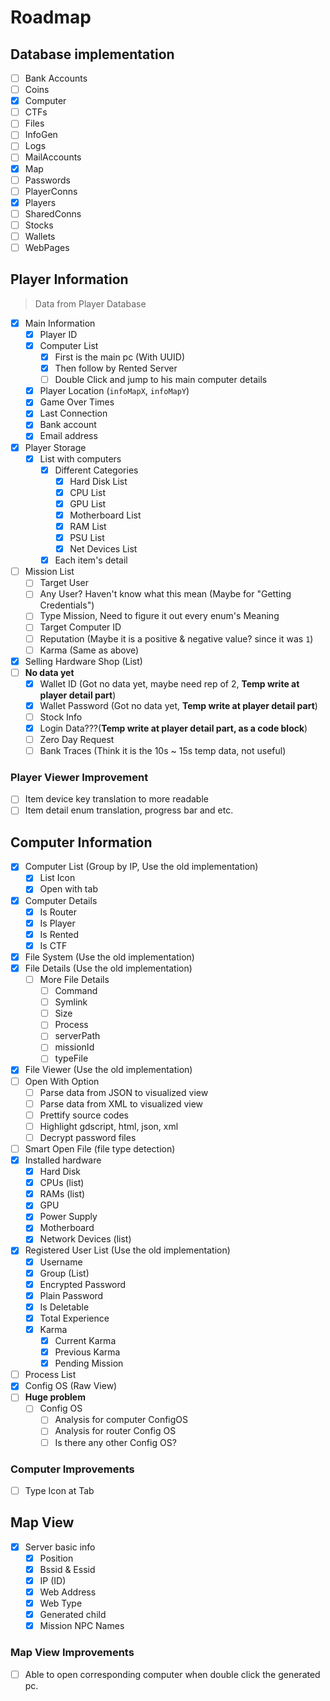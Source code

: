 # Roadmap

## Database implementation

- [ ] Bank Accounts
- [ ] Coins
- [x] Computer
- [ ] CTFs
- [ ] Files
- [ ] InfoGen
- [ ] Logs
- [ ] MailAccounts
- [x] Map
- [ ] Passwords
- [ ] PlayerConns
- [x] Players
- [ ] SharedConns
- [ ] Stocks
- [ ] Wallets
- [ ] WebPages

## Player Information

> Data from Player Database

- [x] Main Information
  - [x] Player ID
  - [x] Computer List
    - [x] First is the main pc (With UUID)
    - [x] Then follow by Rented Server
    - [ ] Double Click and jump to his main computer details
  - [x] Player Location (`infoMapX`, `infoMapY`)
  - [x] Game Over Times
  - [x] Last Connection
  - [x] Bank account
  - [x] Email address
- [x] Player Storage
  - [x] List with computers
    - [x] Different Categories
      - [x] Hard Disk List
      - [x] CPU List
      - [x] GPU List
      - [x] Motherboard List
      - [x] RAM List
      - [x] PSU List
      - [x] Net Devices List
    - [x] Each item's detail
- [ ] Mission List
  - [ ] Target User
  - [ ] Any User? Haven't know what this mean (Maybe for "Getting Credentials")
  - [ ] Type Mission, Need to figure it out every enum's Meaning
  - [ ] Target Computer ID
  - [ ] Reputation (Maybe it is a positive & negative value? since it was `1`)
  - [ ] Karma (Same as above)
- [x] Selling Hardware Shop (List)
- [ ] **No data yet**
  - [x] Wallet ID (Got no data yet, maybe need rep of 2, **Temp write at player detail part**)
  - [x] Wallet Password (Got no data yet, **Temp write at player detail part**)
  - [ ] Stock Info
  - [x] Login Data???(**Temp write at player detail part, as a code block**)
  - [ ] Zero Day Request
  - [ ] Bank Traces (Think it is the 10s ~ 15s temp data, not useful)

### Player Viewer Improvement

- [ ] Item device key translation to more readable
- [ ] Item detail enum translation, progress bar and etc.

## Computer Information

- [x] Computer List (Group by IP, Use the old implementation)
  - [x] List Icon
  - [x] Open with tab
- [x] Computer Details
  - [x] Is Router
  - [x] Is Player
  - [x] Is Rented
  - [x] Is CTF
- [x] File System (Use the old implementation)
- [x] File Details (Use the old implementation)
  - [ ] More File Details
    - [ ] Command
    - [ ] Symlink
    - [ ] Size
    - [ ] Process
    - [ ] serverPath
    - [ ] missionId
    - [ ] typeFile
- [x] File Viewer (Use the old implementation)
- [ ] Open With Option
  - [ ] Parse data from JSON to visualized view
  - [ ] Parse data from XML to visualized view
  - [ ] Prettify source codes
  - [ ] Highlight gdscript, html, json, xml
  - [ ] Decrypt password files
- [ ] Smart Open File (file type detection)
- [x] Installed hardware
  - [x] Hard Disk
  - [x] CPUs (list)
  - [x] RAMs (list)
  - [x] GPU
  - [x] Power Supply
  - [x] Motherboard
  - [x] Network Devices (list)
- [x] Registered User List (Use the old implementation)
  - [x] Username
  - [x] Group (List)
  - [x] Encrypted Password
  - [x] Plain Password
  - [x] Is Deletable
  - [x] Total Experience
  - [x] Karma
    - [x] Current Karma
    - [x] Previous Karma
    - [x] Pending Mission
- [ ] Process List
- [x] Config OS (Raw View)
- [ ] **Huge problem**
  - [ ] Config OS
    - [ ] Analysis for computer ConfigOS
    - [ ] Analysis for router Config OS
    - [ ] Is there any other Config OS?

### Computer Improvements

- [ ] Type Icon at Tab

## Map View

- [x] Server basic info
  - [x] Position
  - [x] Bssid & Essid
  - [x] IP (ID)
  - [x] Web Address
  - [x] Web Type
  - [x] Generated child
  - [x] Mission NPC Names

### Map View Improvements

- [ ] Able to open corresponding computer when double click the generated pc.